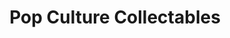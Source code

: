 ---
title: "Pop Culture Collectables"
url: /lincoln-city/pop-culture-collectables/
shop: Sammler
---
